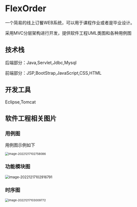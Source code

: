 

# FlexOrder

一个简易的线上订餐WEB系统，可以用于课程作业或者是毕业设计。

采用MVC分层架构进行开发，提供软件工程UML类图和各种用例图

## 技术栈

后端部分：Java,Servlet,Jdbc,Mysql

前端部分：JSP,BootStrap,JavaScript,CSS,HTML

## 开发工具

Eclipse,Tomcat

## 软件工程相关图片

### 用例图

用例图示例如下

<img src="https://yajokepic.oss-cn-chengdu.aliyuncs.com/image-20221217102758086.png" alt="image-20221217102758086" style="zoom:67%;" />

### 功能模块图

<img src="https://yajokepic.oss-cn-chengdu.aliyuncs.com/image-20221217102916791.png" alt="image-20221217102916791" style="zoom: 80%;" />

### 时序图

<img src="https://yajokepic.oss-cn-chengdu.aliyuncs.com/image-20221217103009772.png" alt="image-20221217103009772" style="zoom: 67%;" />
